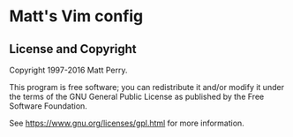 # Matt's Vim config

## License and Copyright

Copyright 1997-2016 Matt Perry.

This program is free software; you can redistribute it and/or modify it under
the terms of the GNU General Public License as published by the Free Software
Foundation.

See https://www.gnu.org/licenses/gpl.html for more information.
